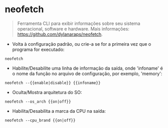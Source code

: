 # neofetch

> Ferramenta CLI para exibir informações sobre seu sistema operacional, software e hardware.
> Mais informações: <https://github.com/dylanaraps/neofetch>.

- Volta à configuração padrão, ou crie-a se for a primeira vez que o programa for executado:

`neofetch`

- Habilite/Desabilite uma linha de informação da saída, onde 'infoname' é o nome da função no arquivo de configuração, por exemplo, 'memory':

`neofetch --{{enable|disable}} {{infoname}}`

- Oculta/Mostra arquitetura do SO:

`neofetch --os_arch {{on|off}}`

- Habilita/Desabilita a marca da CPU na saída:

`neofetch --cpu_brand {{on|off}}`
